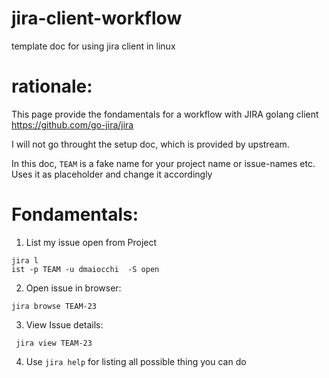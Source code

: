 # jira-client-workflow
template doc for using jira client in linux

# rationale:

This page provide the fondamentals for a workflow with JIRA golang client https://github.com/go-jira/jira


I will not go throught the setup doc, which is provided by upstream.

In this doc, `TEAM` is a fake name for your project name or issue-names etc. Uses it as placeholder and change it accordingly

# Fondamentals:

1) List my issue open from Project

```
jira l
ist -p TEAM -u dmaiocchi  -S open
```

2) Open issue in browser:

```
jira browse TEAM-23
```

3) View Issue details:

```
 jira view TEAM-23
```

4) Use `jira help` for listing all possible thing you can do 
